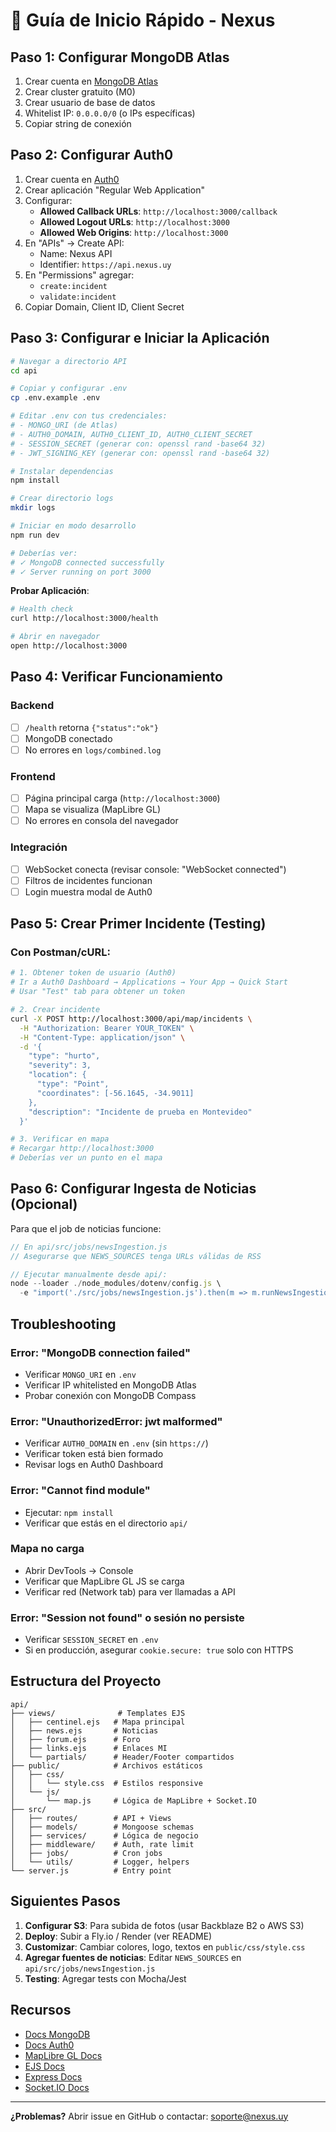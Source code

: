 # 🚀 Guía de Inicio Rápido - Nexus

## Paso 1: Configurar MongoDB Atlas

1. Crear cuenta en [MongoDB Atlas](https://www.mongodb.com/cloud/atlas)
2. Crear cluster gratuito (M0)
3. Crear usuario de base de datos
4. Whitelist IP: `0.0.0.0/0` (o IPs específicas)
5. Copiar string de conexión

## Paso 2: Configurar Auth0

1. Crear cuenta en [Auth0](https://auth0.com)
2. Crear aplicación "Regular Web Application"
3. Configurar:
   - **Allowed Callback URLs**: `http://localhost:3000/callback`
   - **Allowed Logout URLs**: `http://localhost:3000`
   - **Allowed Web Origins**: `http://localhost:3000`
4. En "APIs" → Create API:
   - Name: Nexus API
   - Identifier: `https://api.nexus.uy`
5. En "Permissions" agregar:
   - `create:incident`
   - `validate:incident`
6. Copiar Domain, Client ID, Client Secret

## Paso 3: Configurar e Iniciar la Aplicación

```bash
# Navegar a directorio API
cd api

# Copiar y configurar .env
cp .env.example .env

# Editar .env con tus credenciales:
# - MONGO_URI (de Atlas)
# - AUTH0_DOMAIN, AUTH0_CLIENT_ID, AUTH0_CLIENT_SECRET
# - SESSION_SECRET (generar con: openssl rand -base64 32)
# - JWT_SIGNING_KEY (generar con: openssl rand -base64 32)

# Instalar dependencias
npm install

# Crear directorio logs
mkdir logs

# Iniciar en modo desarrollo
npm run dev

# Deberías ver:
# ✓ MongoDB connected successfully
# ✓ Server running on port 3000
```

**Probar Aplicación**:
```bash
# Health check
curl http://localhost:3000/health

# Abrir en navegador
open http://localhost:3000
```

## Paso 4: Verificar Funcionamiento

### Backend
- [ ] `/health` retorna `{"status":"ok"}`
- [ ] MongoDB conectado
- [ ] No errores en `logs/combined.log`

### Frontend
- [ ] Página principal carga (`http://localhost:3000`)
- [ ] Mapa se visualiza (MapLibre GL)
- [ ] No errores en consola del navegador

### Integración
- [ ] WebSocket conecta (revisar console: "WebSocket connected")
- [ ] Filtros de incidentes funcionan
- [ ] Login muestra modal de Auth0

## Paso 5: Crear Primer Incidente (Testing)

### Con Postman/cURL:

```bash
# 1. Obtener token de usuario (Auth0)
# Ir a Auth0 Dashboard → Applications → Your App → Quick Start
# Usar "Test" tab para obtener un token

# 2. Crear incidente
curl -X POST http://localhost:3000/api/map/incidents \
  -H "Authorization: Bearer YOUR_TOKEN" \
  -H "Content-Type: application/json" \
  -d '{
    "type": "hurto",
    "severity": 3,
    "location": {
      "type": "Point",
      "coordinates": [-56.1645, -34.9011]
    },
    "description": "Incidente de prueba en Montevideo"
  }'

# 3. Verificar en mapa
# Recargar http://localhost:3000
# Deberías ver un punto en el mapa
```

## Paso 6: Configurar Ingesta de Noticias (Opcional)

Para que el job de noticias funcione:

```javascript
// En api/src/jobs/newsIngestion.js
// Asegurarse que NEWS_SOURCES tenga URLs válidas de RSS

// Ejecutar manualmente desde api/:
node --loader ./node_modules/dotenv/config.js \
  -e "import('./src/jobs/newsIngestion.js').then(m => m.runNewsIngestion(null).then(console.log))"
```

## Troubleshooting

### Error: "MongoDB connection failed"
- Verificar `MONGO_URI` en `.env`
- Verificar IP whitelisted en MongoDB Atlas
- Probar conexión con MongoDB Compass

### Error: "UnauthorizedError: jwt malformed"
- Verificar `AUTH0_DOMAIN` en `.env` (sin `https://`)
- Verificar token está bien formado
- Revisar logs en Auth0 Dashboard

### Error: "Cannot find module"
- Ejecutar: `npm install`
- Verificar que estás en el directorio `api/`

### Mapa no carga
- Abrir DevTools → Console
- Verificar que MapLibre GL JS se carga
- Verificar red (Network tab) para ver llamadas a API

### Error: "Session not found" o sesión no persiste
- Verificar `SESSION_SECRET` en `.env`
- Si en producción, asegurar `cookie.secure: true` solo con HTTPS

## Estructura del Proyecto

```
api/
├── views/              # Templates EJS
│   ├── centinel.ejs   # Mapa principal
│   ├── news.ejs       # Noticias
│   ├── forum.ejs      # Foro
│   ├── links.ejs      # Enlaces MI
│   └── partials/      # Header/Footer compartidos
├── public/            # Archivos estáticos
│   ├── css/
│   │   └── style.css  # Estilos responsive
│   └── js/
│       └── map.js     # Lógica de MapLibre + Socket.IO
├── src/
│   ├── routes/        # API + Views
│   ├── models/        # Mongoose schemas
│   ├── services/      # Lógica de negocio
│   ├── middleware/    # Auth, rate limit
│   ├── jobs/          # Cron jobs
│   └── utils/         # Logger, helpers
└── server.js          # Entry point
```

## Siguientes Pasos

1. **Configurar S3**: Para subida de fotos (usar Backblaze B2 o AWS S3)
2. **Deploy**: Subir a Fly.io / Render (ver README)
3. **Customizar**: Cambiar colores, logo, textos en `public/css/style.css`
4. **Agregar fuentes de noticias**: Editar `NEWS_SOURCES` en `api/src/jobs/newsIngestion.js`
5. **Testing**: Agregar tests con Mocha/Jest

## Recursos

- [Docs MongoDB](https://www.mongodb.com/docs/)
- [Docs Auth0](https://auth0.com/docs)
- [MapLibre GL Docs](https://maplibre.org/maplibre-gl-js/docs/)
- [EJS Docs](https://ejs.co/)
- [Express Docs](https://expressjs.com/)
- [Socket.IO Docs](https://socket.io/docs/)

---

**¿Problemas?** Abrir issue en GitHub o contactar: soporte@nexus.uy
